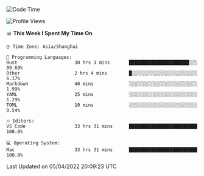 <!--START_SECTION:waka-->
![Code Time](http://img.shields.io/badge/Code%20Time-1%2C201%20hrs%2012%20mins-blue)

![Profile Views](http://img.shields.io/badge/Profile%20Views-16-blue)

📊 **This Week I Spent My Time On** 

```text
⌚︎ Time Zone: Asia/Shanghai

💬 Programming Languages: 
Rust                     30 hrs 3 mins       ██████████████████████░░░   89.69% 
Other                    2 hrs 4 mins        █░░░░░░░░░░░░░░░░░░░░░░░░   6.17% 
Markdown                 40 mins             ░░░░░░░░░░░░░░░░░░░░░░░░░   1.99% 
YAML                     25 mins             ░░░░░░░░░░░░░░░░░░░░░░░░░   1.29% 
TOML                     10 mins             ░░░░░░░░░░░░░░░░░░░░░░░░░   0.54%

🔥 Editors: 
VS Code                  33 hrs 31 mins      █████████████████████████   100.0%

💻 Operating System: 
Mac                      33 hrs 31 mins      █████████████████████████   100.0%

```


 Last Updated on 05/04/2022 20:09:23 UTC
<!--END_SECTION:waka-->
